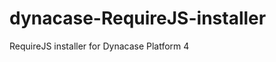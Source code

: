 dynacase-RequireJS-installer
============================

RequireJS installer for Dynacase Platform 4
